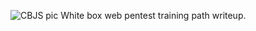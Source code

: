 ![CBJS pic](https://github.com/user-attachments/assets/f7c439b1-2d86-4173-a457-9ce50163b9a5)
White box web pentest training path writeup.
